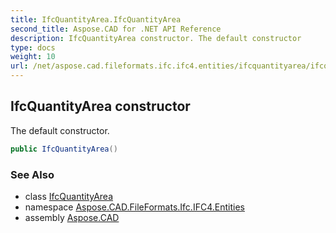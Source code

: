 ```yaml
---
title: IfcQuantityArea.IfcQuantityArea
second_title: Aspose.CAD for .NET API Reference
description: IfcQuantityArea constructor. The default constructor
type: docs
weight: 10
url: /net/aspose.cad.fileformats.ifc.ifc4.entities/ifcquantityarea/ifcquantityarea/
---
```

## IfcQuantityArea constructor

The default constructor.

```csharp
public IfcQuantityArea()
```

### See Also

* class [IfcQuantityArea](../)
* namespace [Aspose.CAD.FileFormats.Ifc.IFC4.Entities](../../ifcquantityarea/)
* assembly [Aspose.CAD](../../../)


